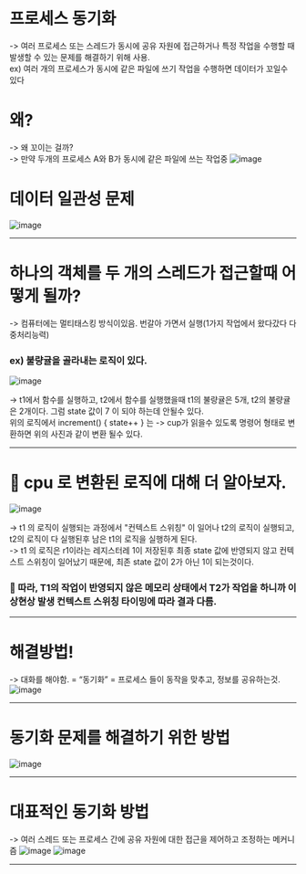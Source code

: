 # 프로세스 동기화
-> 여러 프로세스 또는 스레드가 동시에 공유 자원에 접근하거나 특정 작업을 수행할 때 발생할 수 있는 문제를 해결하기 위해 사용.<br/>
ex) 여러 개의 프로세스가 동시에 같은 파일에 쓰기 작업을 수행하면 데이터가 꼬일수 있다<br/>

# 왜?
-> 왜 꼬이는 걸까? <br/>
-> 만약 두개의 프로세스 A와 B가 동시에 같은 파일에 쓰는 작업중
![image](https://github.com/KDT1-FE/KDT5-M6/assets/101441685/6e765e28-17e7-4f89-a076-5ad24fa3c569)

# 데이터 일관성 문제 
![image](https://github.com/KDT1-FE/KDT5-M6/assets/101441685/72150ca4-4e11-4dd8-bb92-7f50b345e418)

------

# 하나의 객체를 두 개의 스레드가 접근할때 어떻게 될까?
-> 컴퓨터에는 멀티태스킹 방식이있음. 번갈아 가면서 실행(1가지 작업에서 왔다갔다 다중처리능력)

### ex) 불량귤을 골라내는 로직이 있다.
![image](https://github.com/KDT1-FE/KDT5-M6/assets/101441685/e7164d2c-693e-43bc-bf4d-a4d1b694bce5)

-> t1에서 함수를 실행하고, t2에서 함수를 실행했을때 t1의 불량귤은 5개, t2의 불량귤은 2개이다. 그럼 state 값이 7 이 되야 하는데 안될수 있다. <br/>
위의 로직에서 increment() { state++ } 는 -> cup가 읽을수 있도록 명령어 형태로 변환하면 위의 사진과 같이 변환 될수 있다. 

-----

# 🌟 cpu 로 변환된 로직에 대해 더 알아보자. 
![image](https://github.com/KDT1-FE/KDT5-M6/assets/101441685/277f943b-6723-4eb1-a249-f023bd680f75)

-> t1 의 로직이 실행되는 과정에서 "컨텍스트 스위칭" 이 일어나 t2의 로직이 실행되고, t2의 로직이 다 실행된후 남은 t1의 로직을 실행하게 된다.<br/>
-> t1 의 로직은 r1이라는 레지스터레 1이 저장된후 최종 state 값에 반영되지 않고 컨텍스트 스위칭이 일어났기 때문에, 최존 state 값이 2가 아닌 1이 되는것이다.<br/>

### 📍 따라, T1의 작업이 반영되지 않은 메모리 상태에서 T2가 작업을 하니까 이상현상 발생 컨텍스트 스위칭 타이밍에 따라 결과 다름.

-----

# 해결방법!
-> 대화를 해야함.  = “동기화”  = 프로세스 들이 동작을 맞추고, 정보를 공유하는것.
![image](https://github.com/KDT1-FE/KDT5-M6/assets/101441685/81c2dfb5-9d15-4950-b2a7-0d39502fdbbe)

----

# 동기화 문제를 해결하기 위한 방법
![image](https://github.com/KDT1-FE/KDT5-M6/assets/101441685/319d7711-7287-4e5d-83d5-8a8829c8ccc8)

----

# 대표적인 동기화 방법
-> 여러 스레드 또는 프로세스 간에 공유 자원에 대한 접근을 제어하고 조정하는 메커니즘
![image](https://github.com/KDT1-FE/KDT5-M6/assets/101441685/1b54cf5e-b4ad-463c-99ce-aa33fdf8eeb9)
![image](https://github.com/KDT1-FE/KDT5-M6/assets/101441685/7f69e150-e561-40f9-b1af-1bd03f13baeb)

----







